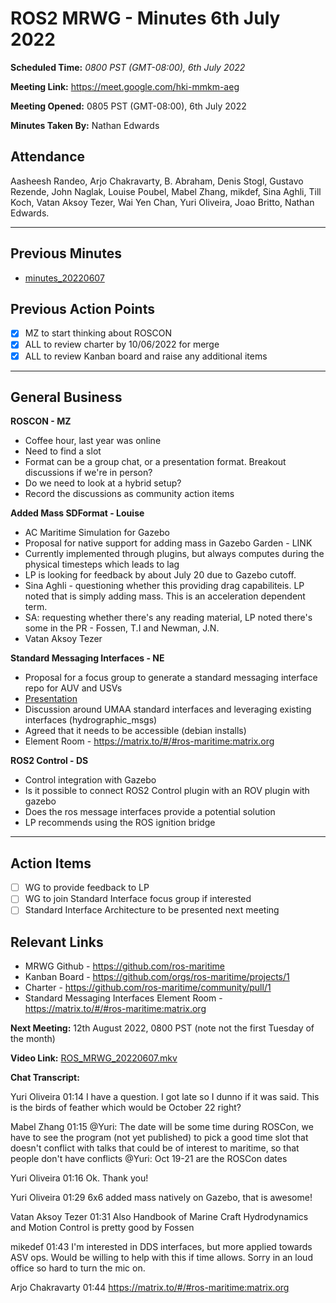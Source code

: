 ROS2 MRWG - Minutes 6th July 2022
==================
**Scheduled Time:** *0800 PST (GMT-08:00), 6th July 2022*

**Meeting Link:** https://meet.google.com/hki-mmkm-aeg 

**Meeting Opened:** 0805 PST (GMT-08:00), 6th July 2022

**Minutes Taken By:** Nathan Edwards

## Attendance
Aasheesh Randeo, Arjo Chakravarty, B. Abraham, Denis Stogl, Gustavo Rezende, John Naglak, Louise Poubel, Mabel Zhang, mikdef, Sina Aghli, Till Koch, Vatan Aksoy Tezer, Wai Yen Chan, Yuri Oliveira, Joao Britto, Nathan Edwards.

---
## Previous Minutes

- [minutes_20220607](../minutes_20220607.md)

## Previous Action Points

- [x] MZ to start thinking about ROSCON
- [x] ALL to review charter by 10/06/2022 for merge
- [x] ALL to review Kanban board and raise any additional items
---

## General Business

**ROSCON - MZ**
- Coffee hour, last year was online
- Need to find a slot
- Format can be a group chat, or a presentation format. Breakout discussions if we're in person?
- Do we need to look at a hybrid setup?
- Record the discussions as community action items

**Added Mass SDFormat - Louise**
- AC Maritime Simulation for Gazebo
- Proposal for native support for adding mass in Gazebo Garden - LINK
- Currently implemented through plugins, but always computes during the physical timesteps which leads to lag
- LP is looking for feedback by about July 20 due to Gazebo cutoff.
- Sina Aghli - questioning whether this providing drag capabiliteis. LP noted that is simply adding mass. This is an acceleration dependent term.
- SA: requesting whether there's any reading material, LP noted there's some in the PR - Fossen, T.I and Newman, J.N.
- Vatan Aksoy Tezer

**Standard Messaging Interfaces - NE**
- Proposal for a focus group to generate a standard messaging interface repo for AUV and USVs
- [Presentation](https://docs.google.com/presentation/d/11__TMDtMQai46fumt1T46-jOT7r3Wota25GtVVa3y4E/edit?usp=sharing)
- Discussion around UMAA standard interfaces and leveraging existing interfaces (hydrographic_msgs)
- Agreed that it needs to be accessible (debian installs)
- Element Room - https://matrix.to/#/#ros-maritime:matrix.org

**ROS2 Control - DS**
- Control integration with Gazebo
- Is it possible to connect ROS2 Control plugin with an ROV plugin with gazebo
- Does the ros message interfaces provide a potential solution
- LP recommends using the ROS ignition bridge

-----------------
## Action Items
- [ ] WG to provide feedback to LP
- [ ] WG to join Standard Interface focus group if interested
- [ ] Standard Interface Architecture to be presented next meeting

## Relevant Links
- MRWG Github - https://github.com/ros-maritime
- Kanban Board - https://github.com/orgs/ros-maritime/projects/1
- Charter - https://github.com/ros-maritime/community/pull/1
- Standard Messaging Interfaces Element Room - https://matrix.to/#/#ros-maritime:matrix.org

**Next Meeting:** 12th August 2022, 0800 PST (note not the first Tuesday of the month)

**Video Link:** [ROS_MRWG_20220607.mkv](https://drive.google.com/file/d/1zAvasTOn5Cw6m1VxmYewsvuIU2Pqodlm/view?usp=sharing)

**Chat Transcript:** 

Yuri Oliveira 01:14
I have a question. I got late so I dunno if it was said. This is the birds of feather which would be October 22 right?

Mabel Zhang 01:15
@Yuri: The date will be some time during ROSCon, we have to see the program (not yet published) to pick a good time slot that doesn't conflict with talks that could be of interest to maritime, so that people don't have conflicts
@Yuri: Oct 19-21 are the ROSCon dates

Yuri Oliveira 01:16
Ok. Thank you!

Yuri Oliveira 01:29
6x6 added mass natively on Gazebo, that is awesome!

Vatan Aksoy Tezer 01:31
Also Handbook of Marine Craft Hydrodynamics and Motion Control is pretty good by Fossen

mikedef 01:43
I'm interested in DDS interfaces, but more applied towards ASV ops. Would be willing to help with this if time allows. Sorry in an loud office so hard to turn the mic on.  

Arjo Chakravarty 01:44
https://matrix.to/#/#ros-maritime:matrix.org
